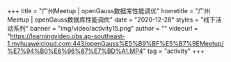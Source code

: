 +++
    title = "广州Meetup | openGauss数据库性能调优"
    hometitle = "广州Meetup | openGauss数据库性能调优"
    date = "2020-12-28"
    styles = "线下活动系列"
    banner = "img/video/activity15.png"
    author = ""
    videourl = "https://learningvideo.obs.ap-southeast-1.myhuaweicloud.com:443/openGauss%E5%B9%BF%E5%B7%9EMeetup/%E7%94%B0%E6%96%87%E7%BD%A1.MP4"
    tag = "activity"
+++